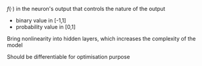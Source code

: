 $f(\cdot)$ in the neuron's output that controls the nature of the output
- binary value in [-1,1]
- probability value in [0,1]

Bring nonlinearity into hidden layers, which increases the complexity of the model

Should be differentiable for optimisation purpose